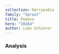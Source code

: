 ```yaml
---
collection: Harrypedia
family: "Sprout"
title: Pomona
hero: "I0264"
author: Luke Schierer
---
```



### Analysis

